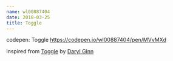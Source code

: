 ```yaml
---
name: wl00887404
date: 2018-03-25
title: Toggle
---
```


codepen: Toggle
https://codepen.io/wl00887404/pen/MVvMXd

inspired from [Toggle](https://dribbble.com/shots/4318035-Toggle) by [Daryl Ginn](https://dribbble.com/daryl)
